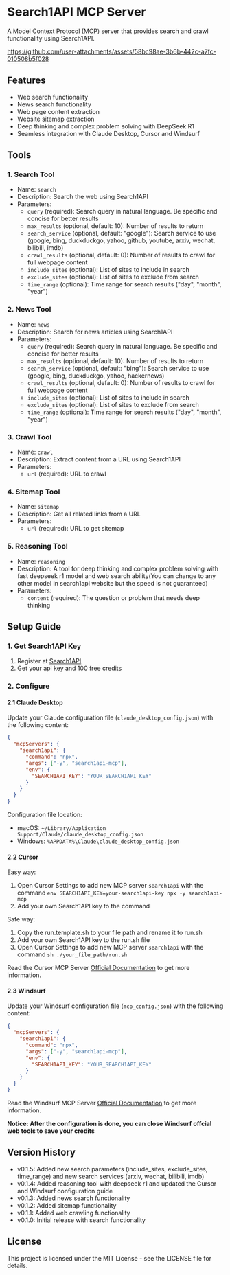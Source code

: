 # Search1API MCP Server

A Model Context Protocol (MCP) server that provides search and crawl functionality using Search1API.

https://github.com/user-attachments/assets/58bc98ae-3b6b-442c-a7fc-010508b5f028


## Features

- Web search functionality
- News search functionality
- Web page content extraction
- Website sitemap extraction
- Deep thinking and complex problem solving with DeepSeek R1
- Seamless integration with Claude Desktop, Cursor and Windsurf

## Tools

### 1. Search Tool
- Name: `search`
- Description: Search the web using Search1API
- Parameters:
  * `query` (required): Search query in natural language. Be specific and concise for better results
  * `max_results` (optional, default: 10): Number of results to return
  * `search_service` (optional, default: "google"): Search service to use (google, bing, duckduckgo, yahoo, github, youtube, arxiv, wechat, bilibili, imdb)
  * `crawl_results` (optional, default: 0): Number of results to crawl for full webpage content
  * `include_sites` (optional): List of sites to include in search
  * `exclude_sites` (optional): List of sites to exclude from search
  * `time_range` (optional): Time range for search results ("day", "month", "year")

### 2. News Tool
- Name: `news`
- Description: Search for news articles using Search1API
- Parameters:
  * `query` (required): Search query in natural language. Be specific and concise for better results
  * `max_results` (optional, default: 10): Number of results to return
  * `search_service` (optional, default: "bing"): Search service to use (google, bing, duckduckgo, yahoo, hackernews)
  * `crawl_results` (optional, default: 0): Number of results to crawl for full webpage content
  * `include_sites` (optional): List of sites to include in search
  * `exclude_sites` (optional): List of sites to exclude from search
  * `time_range` (optional): Time range for search results ("day", "month", "year")

### 3. Crawl Tool
- Name: `crawl`
- Description: Extract content from a URL using Search1API
- Parameters:
  * `url` (required): URL to crawl

### 4. Sitemap Tool
- Name: `sitemap`
- Description: Get all related links from a URL
- Parameters:
  * `url` (required): URL to get sitemap

### 5. Reasoning Tool
- Name: `reasoning`
- Description: A tool for deep thinking and complex problem solving with fast deepseek r1 model and web search ability(You can change to any other model in search1api website but the speed is not guaranteed)
- Parameters:
  * `content` (required): The question or problem that needs deep thinking

## Setup Guide

### 1. Get Search1API Key
1. Register at [Search1API](https://www.search1api.com/?utm_source=mcp)
2. Get your api key and 100 free credits

### 2. Configure 
#### 2.1 Claude Desktop
Update your Claude configuration file (`claude_desktop_config.json`) with the following content:

```json
{
  "mcpServers": {
    "search1api": {
      "command": "npx",
      "args": ["-y", "search1api-mcp"],
      "env": {
        "SEARCH1API_KEY": "YOUR_SEARCH1API_KEY"
      }
    }
  }
}
```

Configuration file location:
- macOS: `~/Library/Application Support/Claude/claude_desktop_config.json`
- Windows: `%APPDATA%\Claude\claude_desktop_config.json`

#### 2.2 Cursor
Easy way:
1. Open Cursor Settings to add new MCP server `search1api` with the command `env SEARCH1API_KEY=your-search1api-key npx -y search1api-mcp`
2. Add your own Search1API key to the command

Safe way:
1. Copy the run.template.sh to your file path and rename it to run.sh
2. Add your own Search1API key to the run.sh file
3. Open Cursor Settings to add new MCP server `search1api` with the command `sh ./your_file_path/run.sh`

Read the Cursor MCP Server [Official Documentation](https://docs.cursor.com/context/model-context-protocol#adding-an-mcp-server-to-cursor) to get more information.

#### 2.3 Windsurf
Update your Windsurf configuration file (`mcp_config.json`) with the following content:

```json
{
  "mcpServers": {
    "search1api": {
      "command": "npx",
      "args": ["-y", "search1api-mcp"],
      "env": {
        "SEARCH1API_KEY": "YOUR_SEARCH1API_KEY"
      }
    }
  }
}
```
Read the Windsurf MCP Server [Official Documentation](https://docs.codeium.com/windsurf/mcp) to get more information.

**Notice: After the configuration is done, you can close Windsurf offcial web tools to save your credits**

## Version History

- v0.1.5: Added new search parameters (include_sites, exclude_sites, time_range) and new search services (arxiv, wechat, bilibili, imdb)
- v0.1.4: Added reasoning tool with deepseek r1 and updated the Cursor and Windsurf configuration guide
- v0.1.3: Added news search functionality
- v0.1.2: Added sitemap functionality
- v0.1.1: Added web crawling functionality
- v0.1.0: Initial release with search functionality

## License

This project is licensed under the MIT License - see the LICENSE file for details.
